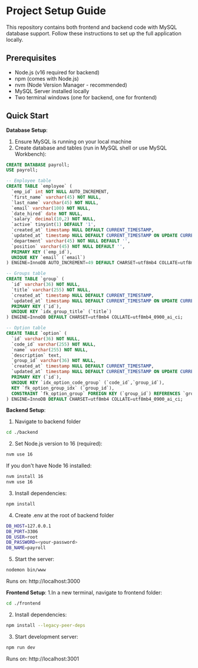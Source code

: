 # Project Setup Guide

This repository contains both frontend and backend code with MySQL database support. Follow these instructions to set up the full application locally.

## Prerequisites

- Node.js (v16 required for backend)
- npm (comes with Node.js)
- nvm (Node Version Manager - recommended)
- MySQL Server installed locally
- Two terminal windows (one for backend, one for frontend)

## Quick Start

**Database Setup**:

1. Ensure MySQL is running on your local machine
2. Create database and tables (run in MySQL shell or use MySQL Workbench):

```sql
CREATE DATABASE payroll;
USE payroll;

-- Employee table
CREATE TABLE `employee` (
  `emp_id` int NOT NULL AUTO_INCREMENT,
  `first_name` varchar(45) NOT NULL,
  `last_name` varchar(45) NOT NULL,
  `email` varchar(100) NOT NULL,
  `date_hired` date NOT NULL,
  `salary` decimal(10,2) NOT NULL,
  `active` tinyint(1) DEFAULT '1',
  `created_at` timestamp NULL DEFAULT CURRENT_TIMESTAMP,
  `updated_at` timestamp NULL DEFAULT CURRENT_TIMESTAMP ON UPDATE CURRENT_TIMESTAMP,
  `department` varchar(45) NOT NULL DEFAULT '',
  `position` varchar(45) NOT NULL DEFAULT '',
  PRIMARY KEY (`emp_id`),
  UNIQUE KEY `email` (`email`)
) ENGINE=InnoDB AUTO_INCREMENT=49 DEFAULT CHARSET=utf8mb4 COLLATE=utf8mb4_0900_ai_ci;

-- Groups table
CREATE TABLE `group` (
  `id` varchar(36) NOT NULL,
  `title` varchar(255) NOT NULL,
  `created_at` timestamp NULL DEFAULT CURRENT_TIMESTAMP,
  `updated_at` timestamp NULL DEFAULT CURRENT_TIMESTAMP ON UPDATE CURRENT_TIMESTAMP,
  PRIMARY KEY (`id`),
  UNIQUE KEY `idx_group_title` (`title`)
) ENGINE=InnoDB DEFAULT CHARSET=utf8mb4 COLLATE=utf8mb4_0900_ai_ci;

-- Option table
CREATE TABLE `option` (
  `id` varchar(36) NOT NULL,
  `code_id` varchar(255) NOT NULL,
  `name` varchar(255) NOT NULL,
  `description` text,
  `group_id` varchar(36) NOT NULL,
  `created_at` timestamp NULL DEFAULT CURRENT_TIMESTAMP,
  `updated_at` timestamp NULL DEFAULT CURRENT_TIMESTAMP ON UPDATE CURRENT_TIMESTAMP,
  PRIMARY KEY (`id`),
  UNIQUE KEY `idx_option_code_group` (`code_id`,`group_id`),
  KEY `fk_option_group_idx` (`group_id`),
  CONSTRAINT `fk_option_group` FOREIGN KEY (`group_id`) REFERENCES `group` (`id`) ON DELETE CASCADE ON UPDATE CASCADE
) ENGINE=InnoDB DEFAULT CHARSET=utf8mb4 COLLATE=utf8mb4_0900_ai_ci;

```

**Backend Setup**:

1. Navigate to backend folder

```bash
cd ./backend
```

2. Set Node.js version to 16 (required):

```bash
nvm use 16
```

If you don't have Node 16 installed:

```bash
nvm install 16
nvm use 16
```

3. Install dependencies:

```bash
npm install
```

4. Create .env at the root of backend folder

```bash
DB_HOST=127.0.0.1
DB_PORT=3306
DB_USER=root
DB_PASSWORD=<your-password>
DB_NAME=payroll
```

5. Start the server:

```bash
nodemon bin/www
```

Runs on: http://localhost:3000

**Frontend Setup**:
1.In a new terminal, navigate to frontend folder:

```bash
cd ./frontend
```

2. Install dependencies:

```bash
npm install --legacy-peer-deps
```

3. Start development server:

```bash
npm run dev
```

Runs on: http://localhost:3001
